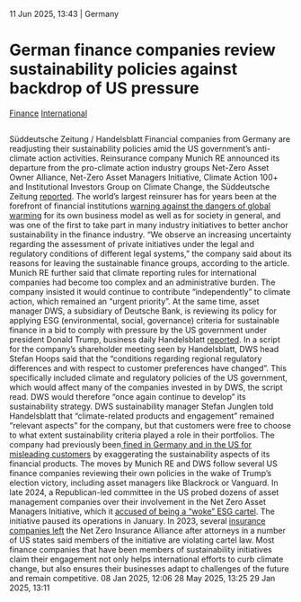 11 Jun 2025, 13:43
| 
Germany
# German finance companies review sustainability policies against backdrop of US pressure 
[Finance](https://www.cleanenergywire.org/topics/Finance) [International](https://www.cleanenergywire.org/topics/International)
## 
Süddeutsche Zeitung / Handelsblatt
Financial companies from Germany are readjusting their sustainability policies amid the US government’s anti-climate action activities. Reinsurance company Munich RE announced its departure from the pro-climate action industry groups Net-Zero Asset Owner Alliance, Net-Zero Asset Managers Initiative, Climate Action 100+ and Institutional Investors Group on Climate Change, the Süddeutsche Zeitung [reported](https://www.sueddeutsche.de/wirtschaft/munich-re-klimaschutz-usa-li.3266662?reduced=true). The world’s largest reinsurer has for years been at the forefront of financial institutions [warning against the dangers of global warming](https://www.cleanenergywire.org/news/global-losses-natural-disasters-reached-320-billion-us-dollars-2024) for its own business model as well as for society in general, and was one of the first to take part in many industry initiatives to better anchor sustainability in the finance industry. “We observe an increasing uncertainty regarding the assessment of private initiatives under the legal and regulatory conditions of different legal systems,” the company said about its reasons for leaving the sustainable finance groups, according to the article. Munich RE further said that climate reporting rules for international companies had become too complex and an administrative burden. The company insisted it would continue to contribute “independently” to climate action, which remained an “urgent priority”.
At the same time, asset manager DWS, a subsidiary of Deutsche Bank, is reviewing its policy for applying ESG (environmental, social, governance) criteria for sustainable finance in a bid to comply with pressure by the US government under president Donald Trump, business daily Handelsblatt [reported](https://www.handelsblatt.com/finanzen/anlagestrategie/fonds-etf/vermoegensverwalter-druck-aus-usa-dws-ueberarbeitet-nachhaltigkeitsstrategie/100134038.html). In a script for the company’s shareholder meeting seen by Handelsblatt, DWS head Stefan Hoops said that the “conditions regarding regional regulatory differences and with respect to customer preferences have changed”. This specifically included climate and regulatory policies of the US government, which would affect many of the companies invested in by DWS, the script read. DWS would therefore “once again continue to develop” its sustainability strategy. DWS sustainability manager Stefan Junglen told Handelsblatt that “climate-related products and engagement” remained “relevant aspects” for the company, but that customers were free to choose to what extent sustainability criteria played a role in their portfolios. The company had previously been[ fined in Germany and in the US for misleading customers](https://www.cleanenergywire.org/news/greenwashing-fine-asset-manager-dws-warning-entire-financial-sector-opinion) by exaggerating the sustainability aspects of its financial products.
The moves by Munich RE and DWS follow several US finance companies reviewing their own policies in the wake of Trump’s election victory, including asset managers like Blackrock or Vanguard. In late 2024, a Republican-led committee in the US probed dozens of asset management companies over their involvement in the Net Zero Asset Managers Initiative, which it [accused of being a “woke” ESG cartel](https://judiciary.house.gov/media/press-releases/judiciary-committee-probes-60-companies-over-esg-ties). The initiative paused its operations in January. In 2023, several [insurance companies left](https://www.reuters.com/business/allianz-decides-leave-net-zero-insurance-alliance-2023-05-25/) the Net Zero Insurance Alliance after attorneys in a number of US states said members of the initiative are violating cartel law. Most finance companies that have been members of sustainability initiatives claim their engagement not only helps international efforts to curb climate change, but also ensures their businesses adapt to challenges of the future and remain competitive.
08 Jan 2025, 12:06
28 May 2025, 13:25
29 Jan 2025, 13:11